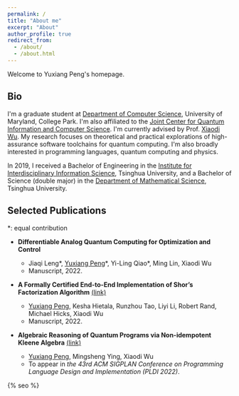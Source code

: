 ```yaml
---
permalink: /
title: "About me"
excerpt: "About"
author_profile: true
redirect_from: 
  - /about/
  - /about.html
---
```


Welcome to Yuxiang Peng's homepage.

## **Bio**

I'm a graduate student at [Department of Computer Science](https://www.cs.umd.edu/), University of Maryland, College Park. I'm also affiliated to the [Joint Center for Quantum Information and Computer Science](https://quics.umd.edu/). I'm currently advised by Prof. [Xiaodi Wu](https://www.cs.umd.edu/~xwu/). My research focuses on theoretical and practical explorations of high-assurance software toolchains for quantum computing. I'm also broadly interested in programming languages, quantum computing and physics.

In 2019, I received a Bachelor of Engineering in the [Institute for Interdisciplinary Information Science](https://iiis.tsinghua.edu.cn/en/), Tsinghua University, and a Bachelor of Science (double major) in the [Department of Mathematical Science](https://www.math.tsinghua.edu.cn/), Tsinghua University.

## **Selected Publications**

\*: equal contribution

* **Differentiable Analog Quantum Computing for Optimization and Control** 
	* Jiaqi Leng\*, <u>Yuxiang Peng</u>\*, Yi-Ling Qiao*, Ming Lin, Xiaodi Wu
	* Manuscript, 2022.

* **A Formally Certified End-to-End Implementation of Shor’s Factorization Algorithm** [(link)](https://arxiv.org/abs/2204.07112)
	* <u>Yuxiang Peng</u>, Kesha Hietala, Runzhou Tao, Liyi Li, Robert Rand, Michael Hicks, Xiaodi Wu
	* Manuscript, 2022.
	
* **Algebraic Reasoning of Quantum Programs via Non-idempotent Kleene Algebra** [(link)](https://arxiv.org/abs/2110.07018)
	* <u>Yuxiang Peng</u>, Mingsheng Ying, Xiaodi Wu
	* To appear in *the 43rd ACM SIGPLAN Conference on Programming Language Design and Implementation (PLDI 2022)*.

{% seo %}